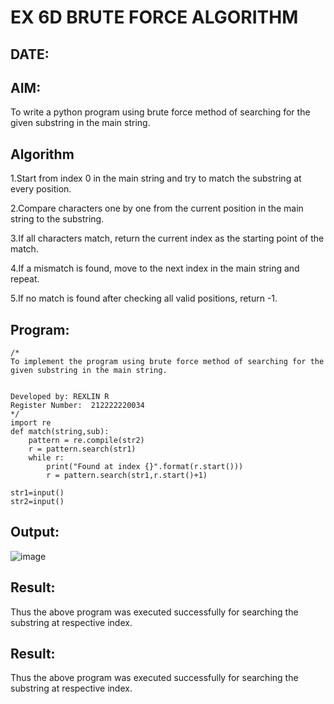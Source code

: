 # EX 6D BRUTE FORCE ALGORITHM
## DATE:
## AIM:
To write a python program using brute force method of searching for the given substring in the main string.

## Algorithm
 
1.Start from index 0 in the main string and try to match the substring at every position.

2.Compare characters one by one from the current position in the main string to the substring.

3.If all characters match, return the current index as the starting point of the match.

4.If a mismatch is found, move to the next index in the main string and repeat.

5.If no match is found after checking all valid positions, return -1.
## Program:
```
/*
To implement the program using brute force method of searching for the given substring in the main string.


Developed by: REXLIN R
Register Number:  212222220034
*/
import re
def match(string,sub):
    pattern = re.compile(str2)
    r = pattern.search(str1)
    while r:
        print("Found at index {}".format(r.start()))
        r = pattern.search(str1,r.start()+1)    

str1=input()
str2=input()
```

## Output:
![image](https://github.com/user-attachments/assets/44fb910f-61dd-4eac-aece-0edb05ca9d2a)
## Result:
Thus the above program was executed successfully for searching the substring at respective index.


## Result:
Thus the above program was executed successfully for searching the substring at respective index.
